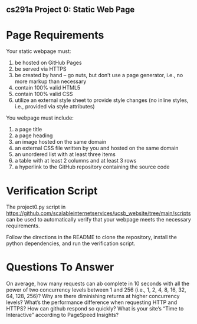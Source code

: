 ## cs291a Project 0: Static Web Page

# Page Requirements
Your static webpage must:
1. be hosted on GitHub Pages
2. be served via HTTPS
3. be created by hand – go nuts, but don’t use a page generator, i.e., no more markup than necessary
4. contain 100% valid HTML5
5. contain 100% valid CSS
6. utilize an external style sheet to provide style changes (no inline styles, i.e., provided via style attributes)

You webpage must include:
1. a page title
2. a page heading
3. an image hosted on the same domain
4. an external CSS file written by you and hosted on the same domain
5. an unordered list with at least three items
6. a table with at least 2 columns and at least 3 rows
7. a hyperlink to the GitHub repository containing the source code

# Verification Script
The project0.py script in https://github.com/scalableinternetservices/ucsb_website/tree/main/scripts can be used to automatically verify that your webpage meets the necessary requirements.

Follow the directions in the README to clone the repository, install the python dependencies, and run the verification script.

# Questions To Answer
On average, how many requests can ab complete in 10 seconds with all the power of two concurrency levels between 1 and 256 (i.e., 1, 2, 4, 8, 16, 32, 64, 128, 256)?
Why are there diminishing returns at higher concurrency levels?
What’s the performance difference when requesting HTTP and HTTPS?
How can github respond so quickly?
What is your site’s “Time to Interactive” according to PageSpeed Insights?
